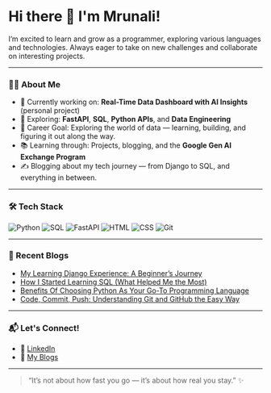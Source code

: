 <!---👋 Hi there! I’m Mrunali I’m excited to learn and grow as a programmer, exploring various languages and technologies. Always eager to take on new challenges and collaborate on interesting projects.
--->

# Hi there 👋 I'm Mrunali!
I’m excited to learn and grow as a programmer, exploring various languages and technologies. Always eager to take on new challenges and collaborate on interesting projects.

---

### 👩‍💻 About Me
- 🔭 Currently working on: **Real-Time Data Dashboard with AI Insights** (personal project)
- 🧪 Exploring: **FastAPI**, **SQL**, **Python APIs**, and **Data Engineering**
- 🎯 Career Goal: Exploring the world of data — learning, building, and figuring it out along the way.
- 📚 Learning through: Projects, blogging, and the **Google Gen AI Exchange Program**
- ✍️ Blogging about my tech journey — from Django to SQL, and everything in between.

---

### 🛠️ Tech Stack
![Python](https://img.shields.io/badge/Python-3776AB?style=flat&logo=python&logoColor=white)
![SQL](https://img.shields.io/badge/SQL-4479A1?style=flat&logo=postgresql&logoColor=white)
![FastAPI](https://img.shields.io/badge/FastAPI-009688?style=flat&logo=fastapi&logoColor=white)
![HTML](https://img.shields.io/badge/HTML5-E34F26?style=flat&logo=html5&logoColor=white)
![CSS](https://img.shields.io/badge/CSS3-1572B6?style=flat&logo=css3&logoColor=white)
![Git](https://img.shields.io/badge/Git-F05032?style=flat&logo=git&logoColor=white)

---
<!---
### 🔥 Featured Projects
Here are a few projects I'm proud of — more coming soon!

| Project | Description | Stack |
|--------|-------------|-------|
| [FastCMS](https://github.com/mruna18/FastCMS) | Lightweight blog CMS using FastAPI and Markdown | FastAPI, Python, HTML |
| [Dev-Hub](https://github.com/mruna18/Dev-Hub) | Developer content hub (pre-internship project) | Python, Flask (upcoming) |
| Real-Time Dashboard | Stock data + AI Insights in real-time | Python, FastAPI, WebSockets |

---
-->
### 📝 Recent Blogs
- [My Learning Django Experience: A Beginner’s Journey](https://mrunaliparsekar.hashnode.dev/my-learning-django-experience-a-beginners-journey)
- [How I Started Learning SQL (What Helped Me the Most)](https://mrunaliparsekar.hashnode.dev/how-i-started-learning-sql-what-helped-me-the-most)
- [Benefits Of Choosing Python As Your Go-To Programming Language](https://mrunaliparsekar.hashnode.dev/benefits-of-choosing-python-as-your-go-to-programming-language)
- [Code, Commit, Push: Understanding Git and GitHub the Easy Way](https://mrunaliparsekar.hashnode.dev/code-commit-push-understanding-git-and-github-the-easy-way)

---

### 📬 Let's Connect!
- 📌 [LinkedIn]([https://www.linkedin.com/in/mrunalini18/](https://www.linkedin.com/in/mrunali-parsekar/))
- 🧠 [My Blogs](https://mrunaliparsekar.hashnode.dev/)
<!--- - ✨ In progress: Personal Portfolio Website-->

---

> “It’s not about how fast you go — it’s about how real you stay.” ✨




<!---
mruna18/mruna18 is a ✨ special ✨ repository because its `README.md` (this file) appears on your GitHub profile.
You can click the Preview link to take a look at your changes.
--->
